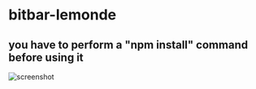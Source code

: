 # bitbar-lemonde

## you have to perform a "npm install" command before using it

![screenshot](http://www.sunny.fr/git/bitbar-lemonde.png)
